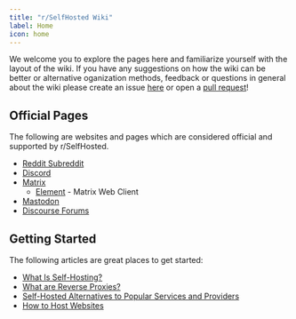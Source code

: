 ```yaml
---
title: "r/SelfHosted Wiki"
label: Home
icon: home
---
```


We welcome you to explore the pages here and familiarize yourself with the layout of the wiki. If you have any suggestions on how the wiki can be better or alternative oganization methods, feedback or questions in general about the wiki please create an issue [here](https://github.com/r-selfhosted/wiki/issues) or open a [pull request](https://github.com/r-selfhosted/wiki)!

## Official Pages

The following are websites and pages which are considered official and supported by r/SelfHosted.

- [Reddit Subreddit](https://reddit.com/r/selfhosted)
- [Discord](https://discord.gg/UrZKzYZfcS)
- [Matrix](https://matrix.to/#/#selfhosted:selfhosted.chat)
  - [Element](https://app.element.io/#/room/#selfhosted:selfhosted.chat) - Matrix Web Client
- [Mastodon](https://selfhosted.chat)
- [Discourse Forums](https://forum.r-selfhosted.com/)

## Getting Started

The following articles are great places to get started:

- [What Is Self-Hosting?](learn/what-is-self-hosting)
- [What are Reverse Proxies?](learn/what-are-reverse-proxies)
- [Self-Hosted Alternatives to Popular Services and Providers](learn/self-hosted-alternatives-to-popular-services-and-providers)
- [How to Host Websites](guides/software/web-hosting/how-to-host-websites)
